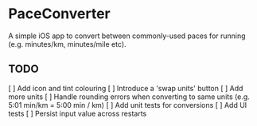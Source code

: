 # PaceConverter

A simple iOS app to convert between commonly-used paces for running (e.g.
minutes/km, minutes/mile etc).

## TODO

[ ] Add icon and tint colouring
[ ] Introduce a 'swap units' button
[ ] Add more units
[ ] Handle rounding errors when converting to same units (e.g. 5:01 min/km =
      5:00 min / km)
[ ] Add unit tests for conversions
[ ] Add UI tests
[ ] Persist input value across restarts
